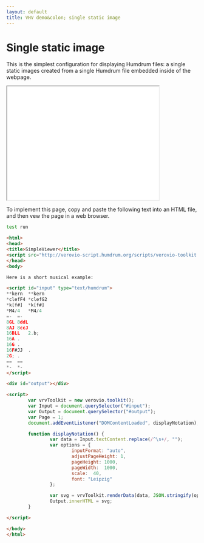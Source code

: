 ```yaml
---
layout: default
title: VHV demo&colon; single static image
---
```


# Single static image

This is the simplest configuration for displaying Humdrum files: a
single static images created from a single Humdrum file embedded
inside of the webpage.


<iframe width="400" height="300" src="demo.html"></iframe>


To implement this page, copy and paste the following text into an HTML file,
and then vew the page in a web browser.


```bash
test run

```

```html
<html>
<head>
<title>SimpleViewer</title>
<script src="http://verovio-script.humdrum.org/scripts/verovio-toolkit.js"></script>
</head>
<body>

Here is a short musical example:

<script id="input" type="text/humdrum"> 
**kern	**kern
*clefF4	*clefG2
*k[f#]	*k[f#]
*M4/4	*M4/4
=-	=-
8GL	8ddL
8AJ	8ccJ
16BLL	2.b;
16A	.
16G	.
16F#JJ	.
2G;	.
==	==
*-	*-
</script>

<div id="output"></div>

<script>
        var vrvToolkit = new verovio.toolkit();
        var Input = document.querySelector("#input");
        var Output = document.querySelector("#output");
        var Page = 1;
        document.addEventListener("DOMContentLoaded", displayNotation);

        function displayNotation() {
                var data = Input.textContent.replace(/^\s+/, "");
                var options = {
                        inputFormat: "auto",
                        adjustPageHeight: 1,
                        pageHeight: 1000,
                        pageWidth:  1000,
                        scale:  40,
                        font: "Leipzig"
                };

                var svg = vrvToolkit.renderData(data, JSON.stringify(options));
                Output.innerHTML = svg;
        }

</script>

</body>
</html>
```






